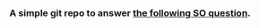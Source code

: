 ### A simple git repo to answer [the following SO question](https://stackoverflow.com/questions/45403710/react-reactstrap-css-modules-webpack).
